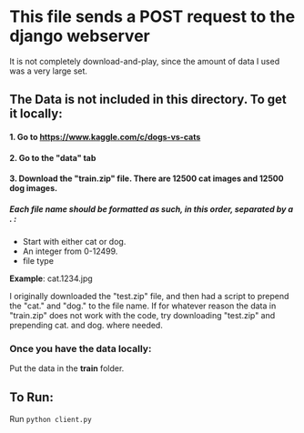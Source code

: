 # This file sends a POST request to the django webserver

 It is not completely download-and-play, since the amount of data I used was a very large set.


## The Data is not included in this directory. To get it locally:

#### 1. Go to https://www.kaggle.com/c/dogs-vs-cats

#### 2. Go to the "data" tab

#### 3. Download the "train.zip" file. There are 12500 cat images and 12500 dog images. 
##### Each file name should be formatted as such, in this order, separated by a . :
- Start with either cat or dog. 
- An integer from 0-12499.
- file type

**Example**: cat.1234.jpg

I originally downloaded the "test.zip" file, and then had a script to 
prepend the "cat." and "dog." to the file name. If for whatever reason the 
data in "train.zip" does not work with the code, try downloading "test.zip"
and prepending cat. and dog. where needed.


### Once you have the data locally:
Put the data in the **train** folder. 

## To Run:
Run `python client.py`